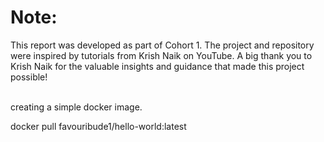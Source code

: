 # Note:
This report was developed as part of Cohort 1. The project and repository were inspired by tutorials from Krish Naik on YouTube. A big thank you to Krish Naik for the valuable insights and guidance that made this project possible!

<br>
creating a simple docker image.

docker pull favouribude1/hello-world:latest
